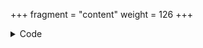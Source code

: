 +++
fragment = "content"
weight = 126
+++

<details><summary>Code</summary>
```
+++
fragment = "items"
#disabled = false
date = "2017-10-04"
weight = 125
background = "secondary"

#title = ""
#subtitle = ""
+++
```
</details>
